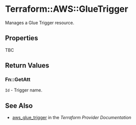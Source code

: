 # Terraform::AWS::GlueTrigger

Manages a Glue Trigger resource.

## Properties

TBC

## Return Values

### Fn::GetAtt

`Id` - Trigger name.

## See Also

* [aws_glue_trigger](https://www.terraform.io/docs/providers/aws/r/glue_trigger.html) in the _Terraform Provider Documentation_